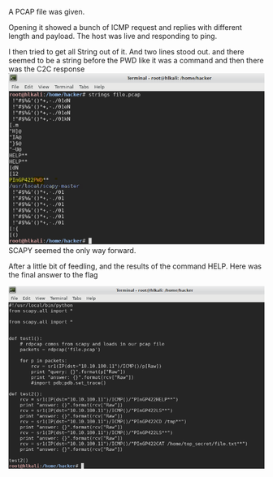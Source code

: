 A PCAP file was given.

Opening it showed a bunch of ICMP request and replies with different length and payload.
The host was live and responding to ping.

I then tried to get all String out of it. And two lines stood out.
and there seemed to be a string before the PWD like it was a command and then there was the C2C response
![](https://github.com/k4nfr3/CTF-writeup/blob/master/2018/Y-NOT-CTF/writeup1.png)
SCAPY seemed the only way forward.

After a little bit of feedling, and the results of the command HELP.
Here was the final answer to the flag

![](https://github.com/k4nfr3/CTF-writeup/blob/master/2018/Y-NOT-CTF/writeup2.png)




